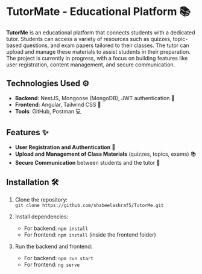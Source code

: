 # TutorMate - Educational Platform 📚

**TutorMe** is an educational platform that connects students with a dedicated tutor. Students can access a variety of resources such as quizzes, topic-based questions, and exam papers tailored to their classes. The tutor can upload and manage these materials to assist students in their preparation. The project is currently in progress, with a focus on building features like user registration, content management, and secure communication.

## Technologies Used ⚙️

- **Backend**: NestJS, Mongoose (MongoDB), JWT authentication 🔐
- **Frontend**: Angular, Tailwind CSS 🎨
- **Tools**: GitHub, Postman 💻

## Features ✨

- **User Registration and Authentication** 🔑
- **Upload and Management of Class Materials** (quizzes, topics, exams) 📚
- **Secure Communication** between students and the tutor 💬

## Installation 🛠️

1. Clone the repository:  
   `git clone https://github.com/shabeelashraf5/TutorMe.git`

2. Install dependencies:
   - For backend: `npm install`
   - For frontend: `npm install` (inside the frontend folder)

3. Run the backend and frontend:
   - For backend: `npm run start`
   - For frontend: `ng serve`


